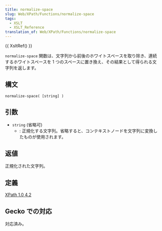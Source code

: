 ```yaml
---
title: normalize-space
slug: Web/XPath/Functions/normalize-space
tags:
  - XSLT
  - XSLT_Reference
translation_of: Web/XPath/Functions/normalize-space
---
```

{{ XsltRef() }}

`normalize-space` 関数は、文字列から前後のホワイトスペースを取り除き、連続するホワイトスペースを 1 つのスペースに置き換え、その結果として得られる文字列を返します。

## 構文

```
normalize-space( [string] )
```

## 引数

- `string` (省略可)
  - : 正規化する文字列。省略すると、コンテキストノードを文字列に変換したものが使用されます。

## 返値

正規化された文字列。

## 定義

[XPath 1.0 4.2](https://www.w3.org/TR/xpath#function-normalize-space)

## Gecko での対応

対応済み。
